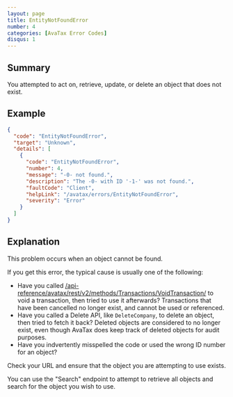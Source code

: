```yaml
---
layout: page
title: EntityNotFoundError
number: 4
categories: [AvaTax Error Codes]
disqus: 1
---
```


## Summary

You attempted to act on, retrieve, update, or delete an object that does not exist.

## Example

```json
{
  "code": "EntityNotFoundError",
  "target": "Unknown",
  "details": [
    {
      "code": "EntityNotFoundError",
      "number": 4,
      "message": "-0- not found.",
      "description": "The -0- with ID '-1-' was not found.",
      "faultCode": "Client",
      "helpLink": "/avatax/errors/EntityNotFoundError",
      "severity": "Error"
    }
  ]
}
```

## Explanation

This problem occurs when an object cannot be found.

If you get this error, the typical cause is usually one of the following:

* Have you called [/api-reference/avatax/rest/v2/methods/Transactions/VoidTransaction/](VoidTransaction) to void a transaction, then tried to use it afterwards?  Transactions that have been cancelled no longer exist, and cannot be used or referenced.
* Have you called a Delete API, like `DeleteCompany`, to delete an object, then tried to fetch it back?  Deleted objects are considered to no longer exist, even though AvaTax does keep track of deleted objects for audit purposes.
* Have you indvertently misspelled the code or used the wrong ID number for an object?

Check your URL and ensure that the object you are attempting to use exists. 

You can use the "Search" endpoint to attempt to retrieve all objects and search for the object you wish to use.
